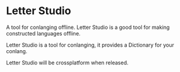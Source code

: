 # Letter Studio
A tool for conlanging offline.
Letter Studio is a good tool for making constructed languages offline.

Letter Studio is a tool for conlanging, it provides a Dictionary for your conlang.

Letter Studio will be crossplatform when released.
